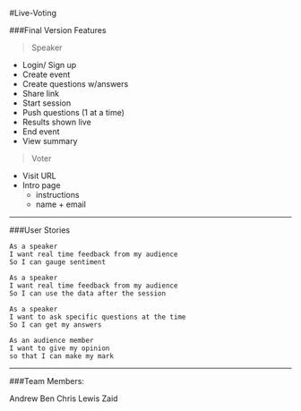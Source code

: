 #Live-Voting

###Final Version Features

>Speaker
- Login/ Sign up
- Create event
- Create questions w/answers
- Share link
- Start session
- Push questions (1 at a time)
- Results shown live
- End event
- View summary


>Voter
- Visit URL
- Intro page
	- instructions
	- name + email
---

###User Stories

```
As a speaker
I want real time feedback from my audience
So I can gauge sentiment 
```
```
As a speaker
I want real time feedback from my audience
So I can use the data after the session
```
```
As a speaker
I want to ask specific questions at the time
So I can get my answers
```
```
As an audience member
I want to give my opinion
so that I can make my mark
```
---
###Team Members:

Andrew
Ben
Chris
Lewis
Zaid
